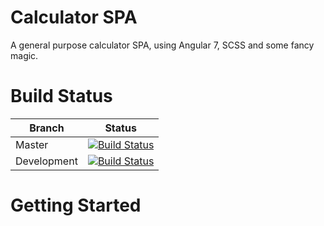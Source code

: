 
# Calculator SPA

A general purpose calculator SPA, using Angular 7, SCSS and some fancy magic.

# Build Status
| Branch | Status  |
|--|--|
| Master | [![Build Status](https://dev.azure.com/digitalpeculiarity/Calculator/_apis/build/status/JadedEric.calculator?branchName=master)](https://dev.azure.com/digitalpeculiarity/Calculator/_build/latest?definitionId=1&branchName=master) |
| Development | [![Build Status](https://dev.azure.com/digitalpeculiarity/Calculator/_apis/build/status/JadedEric.calculator?branchName=development)](https://dev.azure.com/digitalpeculiarity/Calculator/_build/latest?definitionId=1&branchName=development) |

# Getting Started

